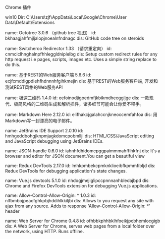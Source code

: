 Chrome 插件

win10 Dir:    C:\Users\zjf\AppData\Local\Google\Chrome\User Data\Default\Extensions

name: Octotree 3.0.6 （github tree 视图）
    id: bkhaagjahfmjljalopjnoealnfndnagc
    dis: GitHub code tree on steroids

name: Switcheroo Redirector 1.33 （请求重定向）
    id: cnmciclhnghalnpfhhleggldniplelbg
    dis: Setup custom redirect rules for any http request i.e pages, scripts, images etc. Uses a simple string replace to do this.

name: 基于REST的Web服务客户端 5.6.6
    id: ecjfcmddigpdlehfhdnnnhfgihkmejin
    dis: 基于REST的Web服务客户端, 开发和测试REST风格的Web服务API

name: 极速二维码 1.4.0
    id: eefoinodjigoedmfjkbikmdhecggljgc
    dis: 一款现代、极简风格的二维码生成和解析插件，诸多细节可能会让你爱不释手。

name: Markdown Here 2.12.0
    id: elifhakcjgalahccnjkneoccemfahfoa
    dis: 用Markdown写一封漂亮的电子邮件。

name: JetBrains IDE Support 2.0.10
    id: hmhgeddbohgjknpmjagkdomcpobmllji
    dis: HTML/CSS/JavaScript editing and JavaScript debugging using JetBrains IDEs.

name: JSON-handle 0.6.0
    id: iahnhfdhidomcpggpaimmmahffihkfnj
    dis: It's a browser and editor for JSON document.You can get a beautiful view

name: Redux DevTools 2.17.0
    id: lmhkpmbekcpmknklioeibfkpmmfibljd
    dis: Redux DevTools for debugging application's state changes.

name: Vue.js devtools 5.1.0
    id: nhdogjmejiglipccpnnnanhbledajbpd
    dis: Chrome and Firefox DevTools extension for debugging Vue.js applications.

name: Allow-Control-Allow-Origin: * 1.0.3
    id: nlfbmbojpeacfghkpbjhddihlkkiljbi
    dis: Allows to you request any site with ajax from any source. Adds to response 'Allow-Control-Allow-Origin: *' header

name: Web Server for Chrome 0.4.8
    id: ofhbbkphhbklhfoeikjpcbhemlocgigb
    dis: A Web Server for Chrome, serves web pages from a local folder over the network, using HTTP. Runs offline.